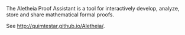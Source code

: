 The Aletheia Proof Assistant is a tool for interactively develop, analyze, store and share mathematical formal proofs.

See <http://quimtestar.github.io/Aletheia/>.

